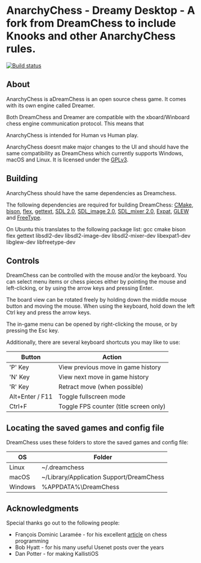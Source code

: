 # AnarchyChess - Dreamy Desktop - A fork from DreamChess to include Knooks and other AnarchyChess rules.

[![Build status](https://github.com/dreamchess/dreamchess/actions/workflows/ci.yml/badge.svg)](https://github.com/dreamchess/dreamchess/actions/workflows/ci.yml)

## About

AnarchyChess is aDreamChess is an open source chess game. It comes with its own
engine called Dreamer.

Both DreamChess and Dreamer are compatible with the
xboard/Winboard chess engine communication protocol. This means that

AnarchyChess is intended for Human vs Human play. 

AnarchyChess doesnt make major changes to the UI and should have the same compatibility as DreamChess which currently supports Windows, macOS and Linux. It is licensed under the [GPLv3](https://www.gnu.org/licenses/gpl.html).

## Building

AnarchyChess should have the same dependencies as Dreamchess. 

The following dependencies are required for building DreamChess: [CMake](https://cmake.org/), [bison](https://www.gnu.org/software/bison/), [flex](https://github.com/westes/flex), [gettext](https://www.gnu.org/software/gettext/), [SDL 2.0](https://www.libsdl.org/), [SDL_image 2.0](https://www.libsdl.org/projects/SDL_image/), [SDL_mixer 2.0](https://www.libsdl.org/projects/SDL_mixer/), [Expat](https://libexpat.github.io/), [GLEW](https://glew.sourceforge.net/) and [FreeType](https://freetype.org/).

On Ubuntu this translates to the following package list: gcc cmake bison flex gettext libsdl2-dev libsdl2-image-dev libsdl2-mixer-dev libexpat1-dev libglew-dev libfreetype-dev

## Controls

DreamChess can be controlled with the mouse and/or the keyboard. You can
select menu items or chess pieces either by pointing the mouse and left-clicking, or by using the arrow keys and pressing Enter.

The board view can be rotated freely by holding down the middle mouse button and moving the mouse. When using the keyboard, hold down the left Ctrl key
and press the arrow keys.

The in-game menu can be opened by right-clicking the mouse, or by pressing
the Esc key.

Additionally, there are several keyboard shortcuts you may like to use:

| Button          | Action                                 |
| --------------- | -------------------------------------- |
| 'P' Key         | View previous move in game history     |
| 'N' Key         | View next move in game history         |
| 'R' Key         | Retract move (when possible)           |
| Alt+Enter / F11 | Toggle fullscreen mode                 |
| Ctrl+F          | Toggle FPS counter (title screen only) |

## Locating the saved games and config file

DreamChess uses these folders to store the saved games and config file:

| OS      | Folder                                   |
| ------- | ---------------------------------------- |
| Linux   | ~/.dreamchess                            |
| macOS   | ~/Library/Application Support/DreamChess |
| Windows | %APPDATA%\DreamChess                     |

## Acknowledgments

Special thanks go out to the following people:

- François Dominic Laramée - for his excellent [article](https://www.gamedev.net/articles/programming/artificial-intelligence/chess-programming-part-i-getting-started-r1014/) on chess programming
- Bob Hyatt - for his many useful Usenet posts over the years
- Dan Potter - for making KallistiOS
